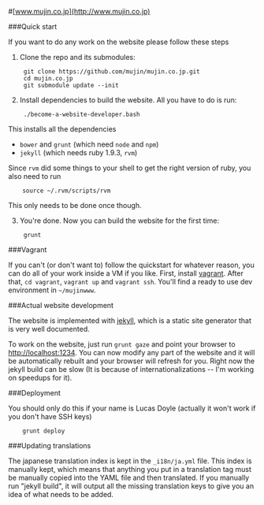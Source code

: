 #[www.mujin.co.jp](http://www.mujin.co.jp)

###Quick start

If you want to do any work on the website please follow these steps

1. Clone the repo and its submodules:

      	git clone https://github.com/mujin/mujin.co.jp.git
      	cd mujin.co.jp
      	git submodule update --init

2. Install dependencies to build the website. All you have to do is run:

      	./become-a-website-developer.bash

  This installs all the dependencies
  - `bower` and `grunt` (which need `node` and `npm`)
  - `jekyll` (which needs ruby 1.9.3, `rvm`)

  Since `rvm` did some things to your shell to get the right version of ruby, you also need to run

      	source ~/.rvm/scripts/rvm

  This only needs to be done once though.

3. You're done. Now you can build the website for the first time:

      	grunt

###Vagrant

If you can't (or don't want to) follow the quickstart for whatever reason, you can do all of your work inside a VM if you like. First, install [vagrant](http://www.vagrantup.com/). After that, `cd vagrant`, `vagrant up` and `vagrant ssh`. You'll find a ready to use dev environment in `~/mujinwww`.

###Actual website development

The website is implemented with [jekyll](http://jekyllrb.com/), which is a static site generator that is very well documented.

To work on the website, just run `grunt gaze` and point your browser to [http://localhost:1234](http://localhost:1234). You can now modify any part of the website and it will be automatically rebuilt and your browser will refresh for you. Right now the jekyll build can be slow (It is because of internationalizations -- I'm working on speedups for it).

###Deployment

You should only do this if your name is Lucas Doyle (actually it won't work if you don't have SSH keys)

        grunt deploy

###Updating translations

The japanese translation index is kept in the `_i18n/ja.yml` file. This index is manually kept, which means that anything you put in a translation tag must be manually copied into the YAML file and then translated. If you manually run "jekyll build", it will output all the missing translation keys to give you an idea of what needs to be added.
